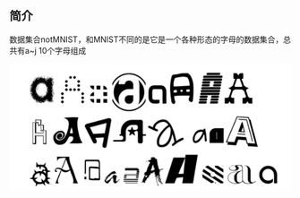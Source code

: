 ## 简介
数据集合notMNIST，和MNIST不同的是它是一个各种形态的字母的数据集合，总共有a~j 10个字母组成

![notMnist数据集](./picture/notMnist.png "notMnist数据集")


